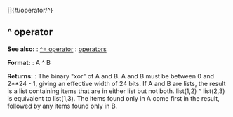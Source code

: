 []{#/operator/^}
## \^ operator
**See also:**
:   [\^= operator](#/operator/%5E=)
:   [operators](#/operator)
<!-- -->
**Format:**
:   A \^ B
<!-- -->
**Returns:**
:   The binary \"xor\" of A and B.
A and B must be between 0 and 2\*\*24 - 1, giving an effective width of
24 bits.
If A and B are lists, the result is a list containing items that are in
either list but not both. list(1,2) \^ list(2,3) is equivalent to
list(1,3). The items found only in A come first in the result, followed
by any items found only in B.